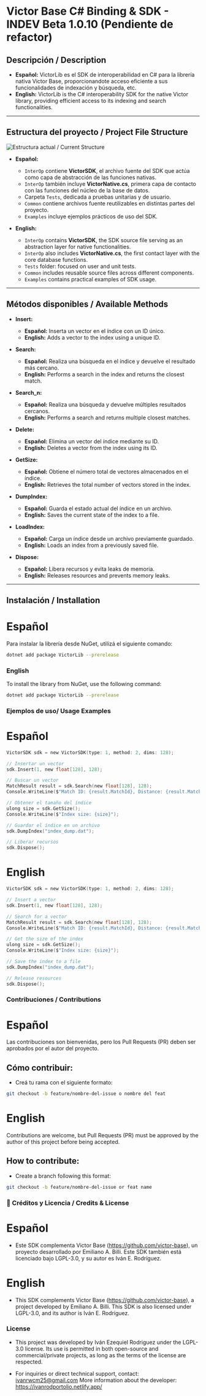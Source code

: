 # Victor Base C# Binding & SDK - INDEV Beta 1.0.10 (Pendiente de refactor)

## Descripción / Description
- **Español:** VictorLib es el SDK de interoperabilidad en C# para la librería nativa Victor Base, proporcionandote acceso eficiente a sus funcionalidades de indexación y búsqueda, etc.
- **English:** VictorLib is the C# interoperability SDK for the native Victor library, providing efficient access to its indexing and search functionalities.

---

## Estructura del proyecto / Project File Structure

![Estructura actual / Current Structure](Assets/estructura%20de%20archivos.png)

- **Español:**
  - `InterOp` contiene **VictorSDK**, el archivo fuente del SDK que actúa como capa de abstracción de las funciones nativas.
  - `InterOp` también incluye **VictorNative.cs**, primera capa de contacto con las funciones del núcleo de la base de datos.
  - Carpeta `Tests`, dedicada a pruebas unitarias y de usuario.
  - `Common` contiene archivos fuente reutilizables en distintas partes del proyecto.
  - `Examples` incluye ejemplos prácticos de uso del SDK.

- **English:**
  - `InterOp` contains **VictorSDK**, the SDK source file serving as an abstraction layer for native functionalities.
  - `InterOp` also includes **VictorNative.cs**, the first contact layer with the core database functions.
  - `Tests` folder: focused on user and unit tests.
  - `Common` includes reusable source files across different components.
  - `Examples` contains practical examples of SDK usage.

---

## Métodos disponibles / Available Methods

- **Insert:**  
  - **Español:** Inserta un vector en el índice con un ID único.  
  - **English:** Adds a vector to the index using a unique ID.  

- **Search:**  
  - **Español:** Realiza una búsqueda en el índice y devuelve el resultado más cercano.  
  - **English:** Performs a search in the index and returns the closest match.  

- **Search_n:**  
  - **Español:** Realiza una búsqueda y devuelve múltiples resultados cercanos.  
  - **English:** Performs a search and returns multiple closest matches.  

- **Delete:**  
  - **Español:** Elimina un vector del índice mediante su ID.  
  - **English:** Deletes a vector from the index using its ID.  

- **GetSize:**  
  - **Español:** Obtiene el número total de vectores almacenados en el índice.  
  - **English:** Retrieves the total number of vectors stored in the index.  

- **DumpIndex:**  
  - **Español:** Guarda el estado actual del índice en un archivo.  
  - **English:** Saves the current state of the index to a file.  

- **LoadIndex:**  
  - **Español:** Carga un índice desde un archivo previamente guardado.  
  - **English:** Loads an index from a previously saved file.  

- **Dispose:**  
  - **Español:** Libera recursos y evita leaks de memoria.  
  - **English:** Releases resources and prevents memory leaks.  

---

## Instalación / Installation

# Español
Para instalar la librería desde NuGet, utilizá el siguiente comando:

```bash
dotnet add package VictorLib --prerelease
```

### English
To install the library from NuGet, use the following command:
```bash
dotnet add package VictorLib --prerelease
```
### Ejemplos de uso/ Usage Examples

# Español

```c
VictorSDK sdk = new VictorSDK(type: 1, method: 2, dims: 128);

// Insertar un vector
sdk.Insert(1, new float[128], 128);

// Buscar un vector
MatchResult result = sdk.Search(new float[128], 128);
Console.WriteLine($"Match ID: {result.MatchId}, Distance: {result.MatchData}");

// Obtener el tamaño del índice
ulong size = sdk.GetSize();
Console.WriteLine($"Index size: {size}");

// Guardar el índice en un archivo
sdk.DumpIndex("index_dump.dat");

// Liberar recursos
sdk.Dispose();
```

# English
```c
VictorSDK sdk = new VictorSDK(type: 1, method: 2, dims: 128);

// Insert a vector
sdk.Insert(1, new float[128], 128);

// Search for a vector
MatchResult result = sdk.Search(new float[128], 128);
Console.WriteLine($"Match ID: {result.MatchId}, Distance: {result.MatchData}");

// Get the size of the index
ulong size = sdk.GetSize();
Console.WriteLine($"Index size: {size}");

// Save the index to a file
sdk.DumpIndex("index_dump.dat");

// Release resources
sdk.Dispose();
```

### Contribuciones / Contributions
# Español
Las contribuciones son bienvenidas, pero los Pull Requests (PR) deben ser aprobados por el autor del proyecto.

## Cómo contribuir:

- Creá tu rama con el siguiente formato:

```bash
git checkout -b feature/nombre-del-issue o nombre del feat
```

# English
Contributions are welcome, but Pull Requests (PR) must be approved by the author of this project before being accepted.

## How to contribute:

- Create a branch following this format:

```bash
git checkout -b feature/nombre-del-issue or feat name
```

### 📜 Créditos y Licencia / Credits & License
# Español

- Este SDK complementa Victor Base (https://github.com/victor-base), un proyecto desarrollado por Emiliano A. Billi.
Este SDK también está licenciado bajo LGPL-3.0, y su autor es Iván E. Rodríguez.
# English

- This SDK complements Victor Base (https://github.com/victor-base), a project developed by Emiliano A. Billi.
This SDK is also licensed under LGPL-3.0, and its author is Iván E. Rodríguez.

### License

- This project was developed by Iván Ezequiel Rodriguez under the LGPL-3.0 license.
Its use is permitted in both open-source and commercial/private projects, as long as the terms of the license are respected.


- For inquiries or direct technical support, contact: ivanrwcm25@gmail.com
More information about the developer: https://ivanrodportolio.netlify.app/
